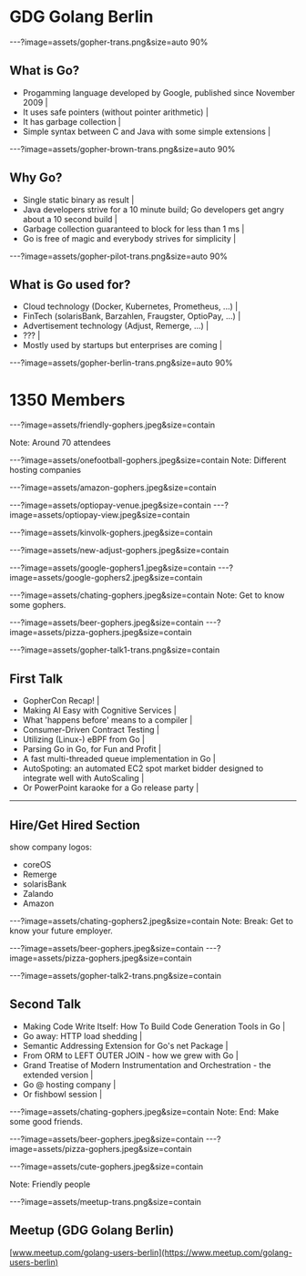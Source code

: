 # GDG Golang Berlin

---?image=assets/gopher-trans.png&size=auto 90%

## What is Go?

- Progamming language developed by Google, published since November 2009 |
- It uses safe pointers (without pointer arithmetic) |
- It has garbage collection |
- Simple syntax between C and Java with some simple extensions |

---?image=assets/gopher-brown-trans.png&size=auto 90%

## Why Go?

- Single static binary as result |
- Java developers strive for a 10 minute build; Go developers get angry about a 10 second build |
- Garbage collection guaranteed to block for less than 1 ms |
- Go is free of magic and everybody strives for simplicity |

---?image=assets/gopher-pilot-trans.png&size=auto 90%

## What is Go used for?

- Cloud technology (Docker, Kubernetes, Prometheus, ...) |
- FinTech (solarisBank, Barzahlen, Fraugster, OptioPay, ...) |
- Advertisement technology (Adjust, Remerge, ...) |
- ??? |
- Mostly used by startups but enterprises are coming |

---?image=assets/gopher-berlin-trans.png&size=auto 90%

# 1350 Members

---?image=assets/friendly-gophers.jpeg&size=contain

Note:
Around 70 attendees


---?image=assets/onefootball-gophers.jpeg&size=contain
Note:
Different hosting companies

---?image=assets/amazon-gophers.jpeg&size=contain


---?image=assets/optiopay-venue.jpeg&size=contain
---?image=assets/optiopay-view.jpeg&size=contain

---?image=assets/kinvolk-gophers.jpeg&size=contain

---?image=assets/new-adjust-gophers.jpeg&size=contain

---?image=assets/google-gophers1.jpeg&size=contain
---?image=assets/google-gophers2.jpeg&size=contain



---?image=assets/chating-gophers.jpeg&size=contain
Note:
Get to know some gophers.

---?image=assets/beer-gophers.jpeg&size=contain
---?image=assets/pizza-gophers.jpeg&size=contain

---?image=assets/gopher-talk1-trans.png&size=contain

## First Talk

- GopherCon Recap! |
- Making AI Easy with Cognitive Services |
- What 'happens before' means to a compiler |
- Consumer-Driven Contract Testing |
- Utilizing (Linux-) eBPF from Go |
- Parsing Go in Go, for Fun and Profit |
- A fast multi-threaded queue implementation in Go |
- AutoSpoting: an automated EC2 spot market bidder designed to integrate well with AutoScaling |
- Or PowerPoint karaoke for a Go release party |

---

## Hire/Get Hired Section

show company logos:

- coreOS
- Remerge
- solarisBank
- Zalando
- Amazon



---?image=assets/chating-gophers2.jpeg&size=contain
Note:
Break: Get to know your future employer.

---?image=assets/beer-gophers.jpeg&size=contain
---?image=assets/pizza-gophers.jpeg&size=contain


---?image=assets/gopher-talk2-trans.png&size=contain

## Second Talk

- Making Code Write Itself: How To Build Code Generation Tools in Go |
- Go away: HTTP load shedding |
- Semantic Addressing Extension for Go's net Package |
- From ORM to LEFT OUTER JOIN - how we grew with Go |
- Grand Treatise of Modern Instrumentation and Orchestration - the extended version |
- Go @ hosting company |
- Or fishbowl session |


---?image=assets/chating-gophers.jpeg&size=contain
Note:
End: Make some good friends.

---?image=assets/beer-gophers.jpeg&size=contain
---?image=assets/pizza-gophers.jpeg&size=contain


---?image=assets/cute-gophers.jpeg&size=contain

Note:
Friendly people

---?image=assets/meetup-trans.png&size=contain

## Meetup (GDG Golang Berlin)

[www.meetup.com/golang-users-berlin](https://www.meetup.com/golang-users-berlin)

